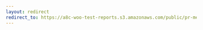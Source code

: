 ```yaml
---
layout: redirect
redirect_to: https://a8c-woo-test-reports.s3.amazonaws.com/public/pr-merge/43094/api/index.html
---
```

